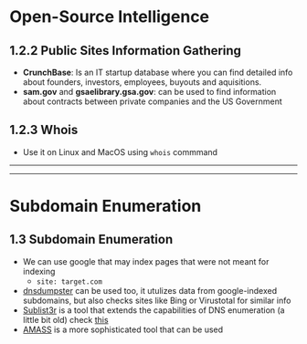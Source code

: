 # Open-Source Intelligence

## 1.2.2 Public Sites Information Gathering

* **CrunchBase**: Is an IT startup database where you can find detailed info about founders, investors, employees, buyouts and aquisitions.
* **sam.gov** and **gsaelibrary.gsa.gov**: can be used to find information about contracts between private companies and the US Government

## 1.2.3 Whois

* Use it on Linux and MacOS using `whois` commmand

***
***
# Subdomain Enumeration

## 1.3 Subdomain Enumeration

* We can use google that may index pages that were not meant for indexing
	* `site: target.com`
* [dnsdumpster](https://dnsdumpster.com/) can be used too, it utulizes data from google-indexed subdomains, but also checks sites like Bing or Virustotal for similar info
* [Sublist3r](https://github.com/aboul3la/Sublist3r) is a tool that extends the capabilities of DNS enumeration (a little bit old) check [this](https://github.com/blechschmidt/massdns)
* [AMASS](https://github.com/OWASP/Amass) is a more sophisticated tool that can be used